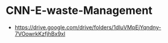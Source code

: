 # CNN-E-waste-Management

* https://drive.google.com/drive/folders/1dluVMpEjYqndny-7VOowrkKzfjhBx9xl
